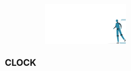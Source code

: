 <div id="" align="center">
  <img src="./assets/readmeImg/readme.png" alt="Logo clock" width="50%" />
</div>

# CLOCK
